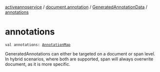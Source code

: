 [activeannoservice](../../index.md) / [document.annotation](../index.md) / [GeneratedAnnotationData](index.md) / [annotations](./annotations.md)

# annotations

`val annotations: `[`AnnotationMap`](../-annotation-map.md)

GeneratedAnnotations can either be targeted on a document or span level. In hybrid scenarios, where both
are supported, span will always overwrite document, as it is more specific.

